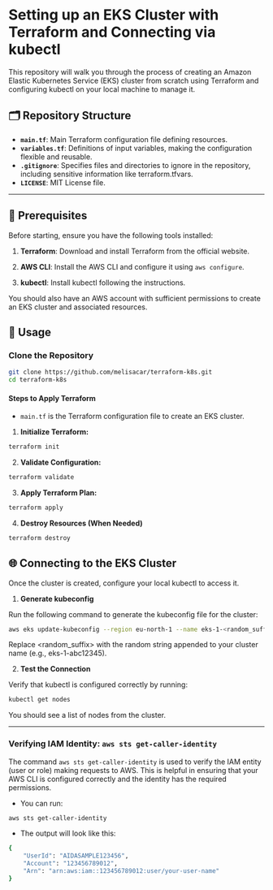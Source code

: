 # Setting up an EKS Cluster with Terraform and Connecting via kubectl

This repository will walk you through the process of creating an Amazon Elastic Kubernetes Service (EKS) cluster from scratch using Terraform and configuring kubectl on your local machine to manage it. 

## 🗂 Repository Structure

- **`main.tf`**: Main Terraform configuration file defining resources.
- **`variables.tf`**: Definitions of input variables, making the configuration flexible and reusable.
- **`.gitignore`**: Specifies files and directories to ignore in the repository, including sensitive information like terraform.tfvars.
- **`LICENSE`**: MIT License file.

---

## 🔑 Prerequisites

Before starting, ensure you have the following tools installed:

1. **Terraform**: Download and install Terraform from the official website.

2. **AWS CLI**: Install the AWS CLI and configure it using `aws configure`.

3. **kubectl**: Install kubectl following the instructions.

You should also have an AWS account with sufficient permissions to create an EKS cluster and associated resources.

## 🚀 Usage

### Clone the Repository

```bash
git clone https://github.com/melisacar/terraform-k8s.git
cd terraform-k8s
```

#### Steps to Apply Terraform

- `main.tf` is the Terraform configuration file to create an EKS cluster.

1. **Initialize Terraform:**

```bash
terraform init
```

2. **Validate Configuration:**

```bash
terraform validate
```

3. **Apply Terraform Plan:**

```bash
terraform apply
```

4. **Destroy Resources (When Needed)**

```bash
terraform destroy
```

## 🌐 Connecting to the EKS Cluster

Once the cluster is created, configure your local kubectl to access it.

1. **Generate kubeconfig**

Run the following command to generate the kubeconfig file for the cluster:

```bash
aws eks update-kubeconfig --region eu-north-1 --name eks-1-<random_suffix>
```

Replace <random_suffix> with the random string appended to your cluster name (e.g., eks-1-abc12345).

2. **Test the Connection**

Verify that kubectl is configured correctly by running:

```bash
kubectl get nodes
```

You should see a list of nodes from the cluster.

---

### Verifying IAM Identity: `aws sts get-caller-identity`

The command `aws sts get-caller-identity` is used to verify the IAM entity (user or role) making requests to AWS. This is helpful in ensuring that your AWS CLI is configured correctly and the identity has the required permissions.

- You can run:

```bash
aws sts get-caller-identity
```

- The output will look like this:

```bash
{
    "UserId": "AIDASAMPLE123456",
    "Account": "123456789012",
    "Arn": "arn:aws:iam::123456789012:user/your-user-name"
}
```

